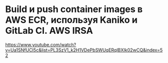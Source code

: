 # Build и push container images в AWS ECR, используя Kaniko и GitLab CI. AWS IRSA

https://www.youtube.com/watch?v=Ua1SNfUCI5c&list=PL3SzV1_k2H1VDePbSWUqERqlBXIk02wCQ&index=52
